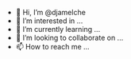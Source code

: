 - 👋 Hi, I’m @djamelche
- 👀 I’m interested in ...
- 🌱 I’m currently learning ...
- 💞️ I’m looking to collaborate on ...
- 📫 How to reach me ...

<!---
djamelche/djamelche is a ✨ special ✨ repository because its `README.md` (this file) appears on your GitHub profile.
You can click the Preview link to take a look at your changes.
--->
